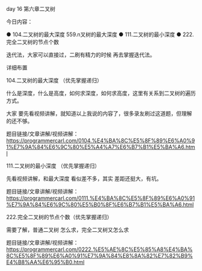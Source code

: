 day 16 第六章二叉树 

今日内容： 

● 104.二叉树的最大深度  559.n叉树的最大深度
● 111.二叉树的最小深度
● 222.完全二叉树的节点个数

迭代法，大家可以直接过，二刷有精力的时候 再去掌握迭代法。

 详细布置 

 104.二叉树的最大深度 （优先掌握递归）

什么是深度，什么是高度，如何求深度，如何求高度，这里有关系到二叉树的遍历方式。

大家 要先看视频讲解，就知道以上我说的内容了，很多录友刷过这道题，但理解的还不够。

题目链接/文章讲解/视频讲解： https://programmercarl.com/0104.%E4%BA%8C%E5%8F%89%E6%A0%91%E7%9A%84%E6%9C%80%E5%A4%A7%E6%B7%B1%E5%BA%A6.html  

 111.二叉树的最小深度 （优先掌握递归）

先看视频讲解，和最大深度 看似差不多，其实 差距还挺大，有坑。

题目链接/文章讲解/视频讲解：https://programmercarl.com/0111.%E4%BA%8C%E5%8F%89%E6%A0%91%E7%9A%84%E6%9C%80%E5%B0%8F%E6%B7%B1%E5%BA%A6.html 


 222.完全二叉树的节点个数（优先掌握递归）

需要了解，普通二叉树 怎么求，完全二叉树又怎么求

题目链接/文章讲解/视频讲解：https://programmercarl.com/0222.%E5%AE%8C%E5%85%A8%E4%BA%8C%E5%8F%89%E6%A0%91%E7%9A%84%E8%8A%82%E7%82%B9%E4%B8%AA%E6%95%B0.html  
